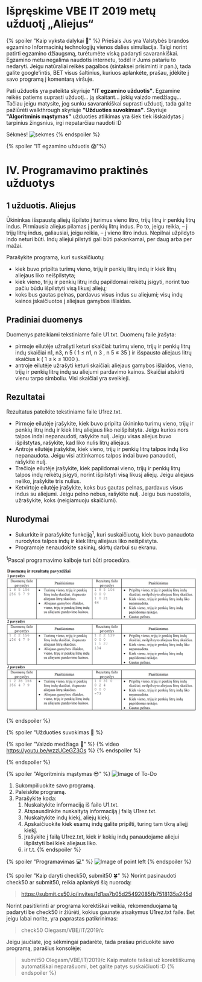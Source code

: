 # Išpręskime VBE IT 2019 metų užduotį „Aliejus“

{% spoiler "Kaip vyksta dalykai :pencil:" %}
Priešais Jus yra Valstybės brandos egzamino Informacinių technologijų vienos dalies simuliacija. Taigi norint patirti egzamino džiaugsmą, turėtumėte viską padaryti savarankiškai.
Egzamino metu negalima naudotis internetu, todėl ir Jums patariu to nedaryti.
Jeigu natūraliai reikės pagalbos (sintaksei prisiminti ir pan.), tada galite google'intis, BET visus šaltinius, kuriuos aplankėte, prašau, įdėkite į savo programą į komentarą viršuje.

Pati užduotis yra pateikta skyriuje **"IT egzamino užduotis"**. Egzamine reikės patiems suprasti užduotį... ją skaitant... jokių vaizdo medžiagų...
Tačiau jeigu matysite, jog sunku savarankiškai suprasti užduotį, tada galite pažiūrėti walkthrough skyriuje **"Užduoties suvokimas"**.
Skyriuje **"Algoritminis mąstymas"** užduoties atlikimas yra šiek tiek išskaidytas į tarpinius žingsnius, irgi nepatarčiau naudoti :D

Sėkmės!
![sekmes](https://media.makeameme.org/created/good-luck-youve.jpg)
{% endspoiler %}

{% spoiler "IT egzamino užduotis :scream:"%}

# IV. Programavimo praktinės užduotys

## 1 užduotis. Aliejus 

Ūkininkas išspaustą aliejų išpilsto į turimus vieno litro, trijų litrų ir penkių litrų indus. Pirmiausia
aliejus pilamas į penkių litrų indus. Po to, jeigu reikia, – į trijų litrų indus, galiausiai, jeigu reikia, – į
vieno litro indus. Nepilnai užpildyto indo neturi būti. Indų aliejui pilstyti gali būti pakankamai, per daug
arba per mažai.


Parašykite programą, kuri suskaičiuotų:
  * kiek buvo pripilta turimų vieno, trijų ir penkių litrų indų ir kiek litrų aliejaus liko neišpilstyta;
  * kiek vieno, trijų ir penkių litrų indų papildomai reikėtų įsigyti, norint tuo pačiu būdu išpilstyti visą
likusį aliejų;
  * koks bus gautas pelnas, pardavus visus indus su aliejumi; visų indų kainos įskaičiuotos į aliejaus
gamybos išlaidas.

## Pradiniai duomenys

Duomenys pateikiami tekstiniame faile U1.txt.
Duomenų faile įrašyta:
* pirmoje eilutėje užrašyti keturi skaičiai: turimų vieno, trijų ir penkių litrų indų skaičiai
n1, n3, n 5 ( 1 ≤ n1, n 3 , n 5 ≤ 35 ) ir išspausto aliejaus litrų skaičius
k ( 1 ≤ k ≤ 1000 ).
* antroje eilutėje užrašyti keturi skaičiai: aliejaus gamybos išlaidos, vieno, trijų ir penkių litrų indų
su aliejumi pardavimo kainos.
Skaičiai atskirti vienu tarpo simboliu. Visi skaičiai yra sveikieji.

## Rezultatai

Rezultatus pateikite tekstiniame faile U1rez.txt.
* Pirmoje eilutėje įrašykite, kiek buvo pripilta ūkininko turimų vieno, trijų ir penkių litrų indų ir
kiek litrų aliejaus liko neišpilstyta. Jeigu kurios nors talpos indai nepanaudoti, rašykite nulį. Jeigu
visas aliejus buvo išpilstytas, rašykite, kad liko nulis litrų aliejaus.
* Antroje eilutėje įrašykite, kiek vieno, trijų ir penkių litrų talpos indų liko nepanaudota. Jeigu visi
atitinkamos talpos indai buvo panaudoti, rašykite nulį.
* Trečioje eilutėje įrašykite, kiek papildomai vieno, trijų ir penkių litrų talpos indų reikėtų įsigyti,
norint išpilstyti visą likusį aliejų. Jeigu aliejaus neliko, įrašykite tris nulius.
* Ketvirtoje eilutėje įrašykite, koks bus gautas pelnas, pardavus visus indus su aliejumi. Jeigu pelno
nebus, rašykite nulį. Jeigu bus nuostolis, užrašykite, koks (neigiamuoju skaičiumi).

## Nurodymai

* Sukurkite ir parašykite funkciją<sup>1</sup>, kuri suskaičiuotų, kiek buvo panaudota nurodytos talpos indų ir
kiek litrų aliejaus liko neišpilstyta.
* Programoje nenaudokite sakinių, skirtų darbui su ekranu.

<sup>1</sup>Pascal programavimo kalboje turi būti procedūra.

![lentele](VBE-IT-2019-Aliejus.png)

{% endspoiler %}

{% spoiler "Užduoties suvokimas :muscle: %}

{% spoiler "Vaizdo medžiaga :movie_camera:" %}
{% video https://youtu.be/wzzUCeGZ3Os %}
{% endspoiler %}

{% endspoiler %}

{% spoiler "Algoritminis mąstymas :sunglasses:" %}
![Image of To-Do](https://pbs.twimg.com/media/C1jVr21XcAAosxF.jpg)
1. Sukompiliuokite savo programą.
1. Paleiskite programą.
1. Parašykite koda:
    1. Nuskaitykite informaciją iš failo U1.txt.
    1. Atspausdinkite nuskaitytą informaciją į failą U1rez.txt.
    1. Nuskaitykite indų kiekį, aliejų kiekį.
    1. Apskaičiuokite kiek esamų indų galite pripilti, turing tam tikrą aliejį kiekį.
    1. Įrašykite į failą U1rez.txt, kiek ir kokių indų panaudojame aliejui išpilstyti bei kiek aliejaus liko.
    1.  ir t.t.
{% endspoiler %} 

{% spoiler "Programavimas :computer:" %}
![Image of point left](https://media1.giphy.com/media/1n9At3XeXvyVZdydfK/giphy.gif)
{% endspoiler %} 

{% spoiler "Kaip daryti check50, submit50 :four_leaf_clover:" %}
Norint pasinaudoti check50 ar submit50, reikia aplankyti šią nuorodą:
> https://submit.cs50.io/invites/1d1aa7b05d25492085fb7518135a245d

Norint pasitikrinti ar programa korektiškai veikia, rekomenduojama tą padaryti be check50 ir žiūrėti, kokius gaunate atsakymus U1rez.txt faile. Bet jeigu labai norite, yra paprastas patikrinimas:
> check50 Olegasm/VBE/IT/2019/c

Jeigu jaučiate, jog sėkmingai padarėte, tada prašau priduokite savo programą, parašius konsolėje:
> submit50 Olegasm/VBE/IT/2019/c
Kaip matote taškai už korektiškumą automatiškai neparašuomi, bet galite patys suskaičiuoti :D
{% endspoiler %} 

